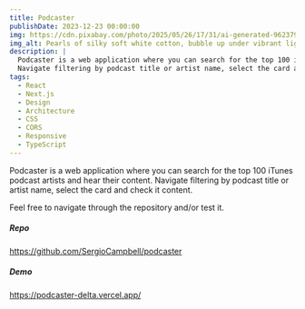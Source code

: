 ```yaml
---
title: Podcaster
publishDate: 2023-12-23 00:00:00
img: https://cdn.pixabay.com/photo/2025/05/26/17/31/ai-generated-9623791_1280.png
img_alt: Pearls of silky soft white cotton, bubble up under vibrant lighting
description: |
  Podcaster is a web application where you can search for the top 100 iTunes podcast artists and hear their content.
  Navigate filtering by podcast title or artist name, select the card and check it content.
tags:
  - React
  - Next.js
  - Design
  - Architecture
  - CSS
  - CORS
  - Responsive
  - TypeScript
---
```


Podcaster is a web application where you can search for the top 100 iTunes podcast artists and hear their content.
Navigate filtering by podcast title or artist name, select the card and check it content.

Feel free to navigate through the repository and/or test it.

##### Repo

<https://github.com/SergioCampbell/podcaster>

##### Demo

<https://podcaster-delta.vercel.app/>
